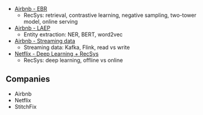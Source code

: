 - [Airbnb - EBR](https://medium.com/airbnb-engineering/embedding-based-retrieval-for-airbnb-search-aabebfc85839)
	- RecSys: retrieval, contrastive learning, negative sampling, two-tower model, online serving
- [Airbnb - LAEP](https://medium.com/airbnb-engineering/wisdom-of-unstructured-data-building-airbnbs-listing-knowledge-from-big-text-data-7c533466a63c) 
	- Entity extraction: NER, BERT, word2vec
- [Airbnb - Streaming data](https://medium.com/airbnb-engineering/building-a-user-signals-platform-at-airbnb-b236078ec82b)
	- Streaming data: Kafka, Flink, read vs write
- [Netflix - Deep Learning + RecSys](https://ojs.aaai.org/aimagazine/index.php/aimagazine/article/view/18140) 
	- RecSys: deep learning, offline vs online



## Companies
- Airbnb
- Netflix
- StitchFix 